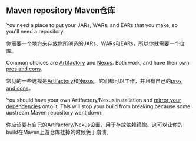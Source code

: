 ## Maven repository Maven仓库

You need a place to put your JARs, WARs, and EARs that you make, so you'll
need a repository.

你需要一个地方来存放你所创造的JARs、WARs和EARs，所以你就需要一个仓库。

Common choices are [Artifactory][artifactory] and [Nexus][nexus]. Both work,
and have their own [pros and cons][mavenrepo].

常见的一些选择是[Artifactory][artifactory]和[Nexus][nexus]。它们都可以工作，并且有自己的[pros and cons][mavenrepo]。

You should have your own Artifactory/Nexus installation and
[mirror your dependencies][artifactorymirror] onto it. This will stop your
build from breaking because some upstream Maven repository went down.

你应该要有自己的Artifactory/Nexus设置，用于存放[依赖镜像][artifactorymirror]。这可以让你的build在Maven上游仓库挂掉的时候免于崩溃。

[nexus]: http://www.sonatype.com/nexus
[artifactory]: http://www.jfrog.com/
[mavenrepo]: http://stackoverflow.com/questions/364775/should-we-use-nexus-or-artifactory-for-a-maven-repo
[artifactorymirror]: http://www.jfrog.com/confluence/display/RTF/Configuring+Artifacts+Resolution
